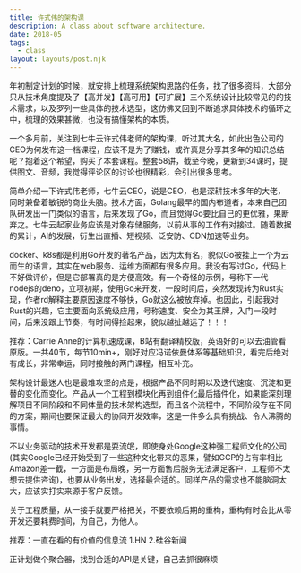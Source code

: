 ```yaml
---
title: 许式伟的架构课
description: A class about software architecture.
date: 2018-05
tags:
  - class
layout: layouts/post.njk
---
```

年初制定计划的时候，就安排上梳理系统架构思路的任务，找了很多资料，大部分只从技术角度提及了【高并发】【高可用】【可扩展】三个系统设计比较常见的的技术需求，以及罗列一些具体的技术选型，这仿佛又回到不断追求具体技术的循环之中，梳理的效果甚微，也没有搞懂架构的本质。

一个多月前，关注到七牛云许式伟老师的架构课，听过其大名，如此出色公司的CEO为何发布这一档课程，应该不是为了赚钱，或许真是分享其多年的知识总结呢？抱着这个希望，购买了本套课程。整套58讲，截至今晚，更新到34课时，提供图文、音频，我觉得评论区的讨论也很精彩，会引出很多思考。

简单介绍一下许式伟老师，七牛云CEO，说是CEO，也是深耕技术多年的大佬，同时兼备着敏锐的商业头脑。技术方面，Golang最早的国内布道者，本来自己团队研发出一门类似的语言，后来发现了Go，而且觉得Go要比自己的更优雅，果断弃之。七牛云起家业务应该是对象存储服务，以前从事的工作有对接过。随着数据的累计，AI的发展，衍生出直播、短视频、泛安防、CDN加速等业务。

docker、k8s都是利用Go开发的著名产品，因为太有名，貌似Go被挂上一个为云而生的语言，其实在web服务、运维方面都有很多应用。我没有写过Go，代码上不好做评价，但是它部署真的是方便高效。有一个奇怪的示例，号称下一代nodejs的deno，立项初期，使用Go来开发，一段时间后，突然发现转为Rust实现，作者rd解释主要原因速度不够快，Go就这么被放弃掉。也因此，引起我对Rust的兴趣，它主要面向系统级应用，号称速度、安全为其王牌，入门一段时间，后来没跟上节奏，有时间得捡起来，貌似越扯越远了！！！

推荐：Carrie Anne的计算机速成课，B站有翻译精校版，英语好的可以去油管看原版。一共40节，每节10min+，刚好对应冯诺依曼体系等基础知识，看完后绝对有成长，非常幸运，同时接触的两门课程，相互补充。

架构设计最迷人也是最难攻坚的点是，根据产品不同时期以及迭代速度、沉淀和更替的变化而变化。产品从一个工程到模块化再到组件化最后插件化，如果能深刻理解项目不同阶段和不同体量的技术架构选型，而且各个流程中，不同阶段存在不同的方案，期间也要保证最大的协同开发效率，这是一件多么具有挑战、令人沸腾的事情。

不以业务驱动的技术开发都是耍流氓，即使身处Google这种强工程师文化的公司(其实Google已经开始受到了一些这种文化带来的恶果，譬如GCP的占有率相比Amazon差一截，一方面是布局晚，另一方面售后服务无法满足客户，工程师不太想去提供咨询)，也要从业务出发，选择最合适的。同样产品的需求也不能脑洞太大，应该实打实来源于客户反馈。

关于工程质量，从一接手就要严格把关，不要依赖后期的重构，重构有时会比从零开发还要耗费时间，为自己，为他人。

推荐：一直在看的有价值的信息流
1.HN
2.硅谷新闻

正计划做个聚合器，找到合适的API是关键，自己去抓很麻烦
